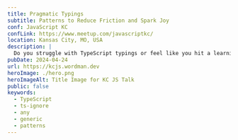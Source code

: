 ```yaml
---
title: Pragmatic Typings
subtitle: Patterns to Reduce Friction and Spark Joy
conf: JavaScript KC
confLink: https://www.meetup.com/javascriptkc/
location: Kansas City, MO, USA
description: |
  Do you struggle with TypeScript typings or feel like you hit a learning plateau? Are you constantly fighting your compiler and red squiggly lines in your editor? I am 99.99% sure the problem you are having is not with TypeScript but the way you are using it. Let me show you patterns you can use to minimize the time you feel like you are fighting TypeScript and allow you to still enjoy all its benefits. I'll use these patterns to help you learn to love TypeScript and feel confident using things like Type Guards, Generics and Type Inference, and help you keep your code base "as any" and "@ts-ignore" free.
pubDate: 2024-04-24
url: https://kcjs.wordman.dev
heroImage: ./hero.png
heroImageAlt: Title Image for KC JS Talk
public: false
keywords: 
  - TypeScript
  - ts-ignore
  - any
  - generic
  - patterns
---
```

